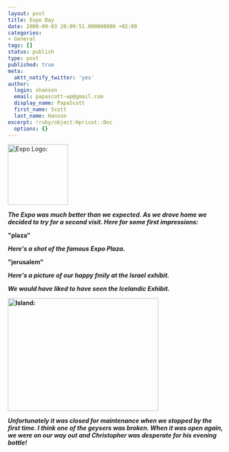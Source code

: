 ```yaml
---
layout: post
title: Expo Day
date: 2000-09-03 20:09:51.000000000 +02:00
categories:
- General
tags: []
status: publish
type: post
published: true
meta:
  aktt_notify_twitter: 'yes'
author:
  login: shanson
  email: papascott-wp@gmail.com
  display_name: PapaScott
  first_name: Scott
  last_name: Hanson
excerpt: !ruby/object:Hpricot::Doc
  options: {}
---
```

<p><img src="https://www.papascott.de/wordpress/wp-content/uploads/2000/09/expologo001.gif" height="141" width="140" border="0" alt="Expo Logo: " /></p>
<p><b><i>The Expo was much better than we expected. As we drove home we decided to try for a second visit. Here for some first impressions:</i></p>
<p>"plaza"</p>
<p><i><b>Here's a shot of the famous Expo Plaza.</b></i></p>
<p>"jerusalem"</p>
<p><b><i>Here's a picture of our happy fmily at the Israel exhibit.</i></b></p>
<p><i><b>We would have liked to have seen the Icelandic Exhibit. </b></i></p>
<p><img src="https://www.papascott.de/wordpress/wp-content/uploads/2000/09/island.jpg" height="262" width="350" border="0" alt="Island: " /></p>
<p><i><b>Unfortunately it was closed for maintenance when we stopped by the first time. I think one of the geysers was broken. When it was open again, we were on our way out and Christopher was desperate for his evening bottle!</b></i></b></p>
